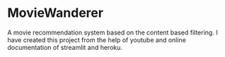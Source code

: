 # MovieWanderer
A movie recommendation system based on the content based filtering. I have created this project from the help of youtube and online documentation of streamlit and heroku.
